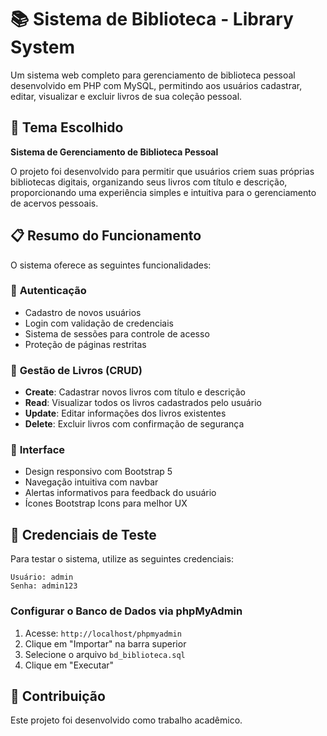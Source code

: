 # 📚 Sistema de Biblioteca - Library System

Um sistema web completo para gerenciamento de biblioteca pessoal desenvolvido em PHP com MySQL, permitindo aos usuários cadastrar, editar, visualizar e excluir livros de sua coleção pessoal.

## 🎯 Tema Escolhido

**Sistema de Gerenciamento de Biblioteca Pessoal**

O projeto foi desenvolvido para permitir que usuários criem suas próprias bibliotecas digitais, organizando seus livros com título e descrição, proporcionando uma experiência simples e intuitiva para o gerenciamento de acervos pessoais.

## 📋 Resumo do Funcionamento

O sistema oferece as seguintes funcionalidades:

### 🔐 **Autenticação**
- Cadastro de novos usuários
- Login com validação de credenciais
- Sistema de sessões para controle de acesso
- Proteção de páginas restritas

### 📖 **Gestão de Livros (CRUD)**
- **Create**: Cadastrar novos livros com título e descrição
- **Read**: Visualizar todos os livros cadastrados pelo usuário
- **Update**: Editar informações dos livros existentes
- **Delete**: Excluir livros com confirmação de segurança

### 🎨 **Interface**
- Design responsivo com Bootstrap 5
- Navegação intuitiva com navbar
- Alertas informativos para feedback do usuário
- Ícones Bootstrap Icons para melhor UX

## 🔑 Credenciais de Teste

Para testar o sistema, utilize as seguintes credenciais:

```
Usuário: admin
Senha: admin123
```

### **Configurar o Banco de Dados via phpMyAdmin**

1. Acesse: `http://localhost/phpmyadmin`
2. Clique em "Importar" na barra superior
3. Selecione o arquivo `bd_biblioteca.sql`
4. Clique em "Executar"

## 🤝 Contribuição

Este projeto foi desenvolvido como trabalho acadêmico.


